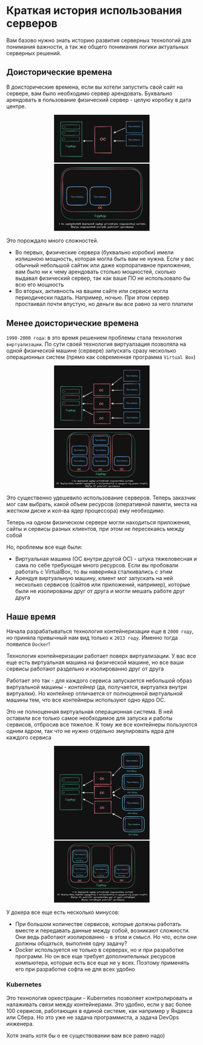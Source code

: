# Краткая история использования серверов
Вам базово нужно знать историю развития серверных технологий для понимания важности, а так же общего понимания логики актуальных серверных решений. 

## Доисторические времена
В доисторические времена, если вы хотели запустить свой сайт на сервере, вам было необходимо сервер арендовать. Буквально арендовать в пользование физический сервер - целую коробку в дата центре.

<p align="center">
<img src="https://github.com/Polus101/resources/blob/master/Encyclopedia/Docker/img/phis_1.png" style="width:50%"/>
<img src="https://github.com/Polus101/resources/blob/master/Encyclopedia/Docker/img/phis_2.png" style="width:50%"/>
</p>

Это порождало много сложностей. 
- Во первых, физические сервера (буквально коробки) имели излишнюю мощность, которая могла быть вам не нужна. Если у вас обычный небольшой сайтик или даже корпоративное приложения, вам было ни к чему арендовать столько мощностей, сколько выдавал физический сервер, так как ваше ПО не использовало бы всю его мощность
- Во вторых, активность на вашем сайте или сервисе могла периодически падать. Например, ночью. При этом сервер простаивал почти впустую, но деньги вы все равно за него платили


## Менее доисторические времена
`1990-2000 года`: в это время решением проблемы стала технология `виртуализации`. 
По сути своей технология виртуалзация позволяла на одной физической машине (сервере) запускать сразу несколько операционных систем (прямо как современная программа `Virtual Box`)

<p align="center">
<img src="https://github.com/Polus101/resources/blob/master/Encyclopedia/Docker/img/virt_1.png" style="width:50%"/>
<img src="https://github.com/Polus101/resources/blob/master/Encyclopedia/Docker/img/virt_2.png" style="width:50%"/>
</p>

Это существенно удешевило использование серверов. Теперь заказчик мог сам выбрать, какой объем ресурсов (оперативной памяти, места на жестком диске и кол-ва ядер процессора) ему необходимо.

Теперь на одном физическом сервере могли находиться приложения, сайты и сервисы разных клиентов, при этом не пересекаясь между собой

Но, проблемы все еще были:
- Виртуальная машина (ОС внутри другой ОС) - штука тяжеловесная и сама по себе требующая много ресурсов. Если вы пробовали работать с VirtualBox, то вы наверняка сталкивались с этим
- Арендуя виртуальную машину, клиент мог запускать на ней несколько сервисов (сайтов или приложений, например), которые были не изолированы друг от друга и могли мешать работе друг друга

## Наше время
Начала разрабатываться технология контейнеризации еще в `2000 году`, но приняла привычный нам вид только к `2013 году`. Именно тогда появился `Docker`!

Технология контейнеризации работает поверх виртуализации. У вас все еще есть виртуальная машина на физической машине, но все ваши сервисы работают раздельно и изолированно друг от друга

Работает это так - для каждого сервиса запускается небольшой образ виртуальной машины - *контейнер* (да, получается, виртуалка внутри виртуалки). Но контейнер отличается от полноценной виртуальной машины тем, что все контейнеры используют одно ядро ОС. 

Это не полноценная виртуальная операционная система. В ней оставили все только самое необходимое для запуска и работы сервисов, отбросив все тяжелое. К тому же все контейнеры пользуются одним ядром, так что не нужно отдельно эмулировать ядра для каждого сервиса

<p align="center">
<img src="https://github.com/Polus101/resources/blob/master/Encyclopedia/Docker/img/cont_1.png" style="width:50%"/>
<img src="https://github.com/Polus101/resources/blob/master/Encyclopedia/Docker/img/cont_2.png" style="width:50%"/>
</p>

У докера все еще есть несколько минусов:
- При большом количестве сервисов, которые должны работать вместе и передавать данные между собой, возникают сложности. Они ведь работают изолированно - в этом и смысл. Но что, если они должны общаться, выполняя одну задачу?
- Docker используется не только в серверах, но и при разработке программ. Но он все еще требует дополнительных ресурсов компьютера, которые есть все еще не у всех. Поэтому применять его при разработке софта не для всех удобно


### Kubernetes
Это технология оркестрации - Kubernetes позволяет контролировать и налаживать связи между контейнерами. Это удобно, если у вас более 100 сервисов, работающих в единой системе, как например у Яндекса или Сбера. Но это уже не задача программиста, а задача DevOps инженера. 

Хотя знать хотя бы о ее существовании вам все равно надо)
